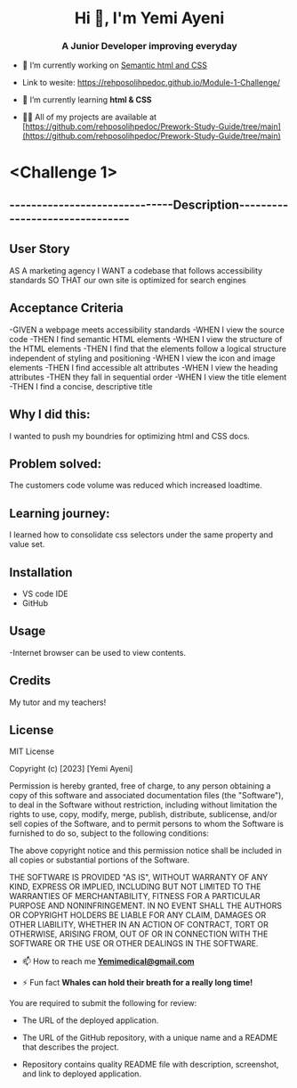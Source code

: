 
<h1 align="center">Hi 👋, I'm Yemi Ayeni</h1>
<h3 align="center">A Junior Developer improving everyday</h3>

- 🔭 I’m currently working on [Semantic html and CSS](https://rehposolihpedoc.github.io/Module-1-Challenge/)

- Link to wesite: https://rehposolihpedoc.github.io/Module-1-Challenge/

- 🌱 I’m currently learning **html & CSS**

- 👨‍💻 All of my projects are available at [https://github.com/rehposolihpedoc/Prework-Study-Guide/tree/main](https://github.com/rehposolihpedoc/Prework-Study-Guide/tree/main)

# <Challenge 1>
## ------------------------------Description-------------------------------
## User Story

AS A marketing agency
I WANT a codebase that follows accessibility standards
SO THAT our own site is optimized for search engines

## Acceptance Criteria

-GIVEN a webpage meets accessibility standards
-WHEN I view the source code
-THEN I find semantic HTML elements
-WHEN I view the structure of the HTML elements
-THEN I find that the elements follow a logical structure independent of styling and positioning
-WHEN I view the icon and image elements
-THEN I find accessible alt attributes
-WHEN I view the heading attributes
-THEN they fall in sequential order
-WHEN I view the title element
-THEN I find a concise, descriptive title

## Why I did this:
I wanted to push my boundries for optimizing html and CSS docs.
## Problem solved: 
The customers code volume was reduced which increased loadtime.
## Learning journey:
I learned how to consolidate css selectors under the same property and value set.


## Installation
- VS code IDE
- GitHub

## Usage
-Internet browser can be used to view contents.

## Credits
My tutor and my teachers!

## License
MIT License

Copyright (c) [2023] [Yemi Ayeni]

Permission is hereby granted, free of charge, to any person obtaining a copy
of this software and associated documentation files (the "Software"), to deal
in the Software without restriction, including without limitation the rights
to use, copy, modify, merge, publish, distribute, sublicense, and/or sell
copies of the Software, and to permit persons to whom the Software is
furnished to do so, subject to the following conditions:

The above copyright notice and this permission notice shall be included in all
copies or substantial portions of the Software.

THE SOFTWARE IS PROVIDED "AS IS", WITHOUT WARRANTY OF ANY KIND, EXPRESS OR
IMPLIED, INCLUDING BUT NOT LIMITED TO THE WARRANTIES OF MERCHANTABILITY,
FITNESS FOR A PARTICULAR PURPOSE AND NONINFRINGEMENT. IN NO EVENT SHALL THE
AUTHORS OR COPYRIGHT HOLDERS BE LIABLE FOR ANY CLAIM, DAMAGES OR OTHER
LIABILITY, WHETHER IN AN ACTION OF CONTRACT, TORT OR OTHERWISE, ARISING FROM,
OUT OF OR IN CONNECTION WITH THE SOFTWARE OR THE USE OR OTHER DEALINGS IN THE
SOFTWARE.

- 📫 How to reach me **Yemimedical@gmail.com**

- ⚡ Fun fact **Whales can hold their breath for a really long time!**



You are required to submit the following for review:

* The URL of the deployed application.

* The URL of the GitHub repository, with a unique name and a README that describes the project.

* Repository contains quality README file with description, screenshot, and link to deployed application.